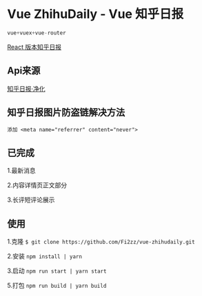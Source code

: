 
# Vue ZhihuDaily - Vue 知乎日报

```javascript
vue+vuex+vue-router
```

<a href="https://github.com/Fi2zz/react-zhihudaily"> React 版本知乎日报</a>



## Api来源
   <a href="https://github.com/Fi2zz/ZhihuDailyPurify"> 知乎日报·净化</a>
## 知乎日报图片防盗链解决方法
    添加 <meta name="referrer" content="never">
## 已完成
   1.最新消息
   
   2.内容详情页正文部分
   
   3.长评短评论展示

## 使用
   1.克隆     `$ git clone https://github.com/Fi2zz/vue-zhihudaily.git`

   2.安装     `npm install | yarn`

   3.启动     `npm run start | yarn start`

   5.打包     `npm run build | yarn build`




